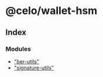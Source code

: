 # @celo/wallet-hsm

## Index

### Modules

* ["ber-utils"](modules/_ber_utils_.md)
* ["signature-utils"](modules/_signature_utils_.md)
